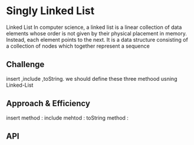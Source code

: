 # Singly Linked List

Linked List
In computer science, a linked list is a linear collection of data elements whose order is not given by their physical placement in memory. Instead, each element points to the next. It is a data structure consisting of a collection of nodes which together represent a sequence

## Challenge
insert ,include ,toString.
we should define these three methood usning Linked-List

## Approach & Efficiency
<!-- What approach did you take? Why? What is the Big O space/time for this approach? -->
insert method :
include mehtod :
toString method :

## API
<!-- Description of each method publicly available to your Linked List -->